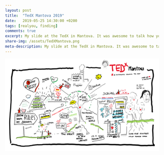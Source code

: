 ```yaml
---
layout: post
title:  "TedX Mantova 2019"
date:   2019-05-25 14:30:00 +0200
tags: [realyou, finding]
comments: true
excerpt: My slide at the TedX in Mantova. It was awesome to talk how you can find the real you within your corporate paradigm.
share-img: /assets/TedXMantova.png
meta-description: My slide at the TedX in Mantova. It was awesome to talk how you can find the real you within your corporate paradigm.
---
```


![The presentation](/assets/TedXMantova.png)
